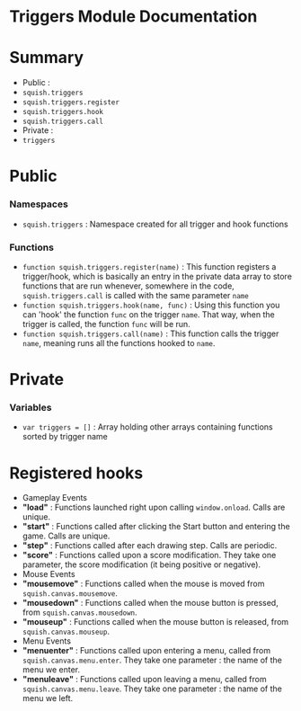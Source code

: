 # Triggers Module Documentation

# Summary
 - Public :
  - `squish.triggers`
  - `squish.triggers.register`
  - `squish.triggers.hook`
  - `squish.triggers.call`
 - Private :
  - `triggers`

# Public
### Namespaces
 - `squish.triggers` : Namespace created for all trigger and hook functions

### Functions
 - `function squish.triggers.register(name)` : This function registers a trigger/hook, which is basically an entry in the private data array to store functions that are run whenever, somewhere in the code, `squish.triggers.call` is called with the same parameter `name`
 - `function squish.triggers.hook(name, func)` : Using this function you can 'hook' the function `func` on the trigger `name`. That way, when the trigger is called, the function `func` will be run.
 - `function squish.triggers.call(name)` : This function calls the trigger `name`, meaning runs all the functions hooked to `name`.

# Private
### Variables
 - `var triggers = []` : Array holding other arrays containing functions sorted by trigger name

# Registered hooks
 - Gameplay Events
  - **"load"** : Functions launched right upon calling `window.onload`. Calls are unique.
  - **"start"** : Functions called after clicking the Start button and entering the game. Calls are unique.
  - **"step"** : Functions called after each drawing step. Calls are periodic.
  - **"score"** : Functions called upon a score modification. They take one parameter, the score modification (it being positive or negative).
 - Mouse Events
  - **"mousemove"** : Functions called when the mouse is moved from `squish.canvas.mousemove`.
  - **"mousedown"** : Functions called when the mouse button is pressed, from `squish.canvas.mousedown`.
  - **"mouseup"** : Functions called when the mouse button is released, from `squish.canvas.mouseup`.
 - Menu Events
  - **"menuenter"** : Functions called upon entering a menu, called from `squish.canvas.menu.enter`. They take one parameter : the name of the menu we enter.
  - **"menuleave"** : Functions called upon leaving a menu, called from `squish.canvas.menu.leave`. They take one parameter : the name of the menu we left.
